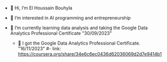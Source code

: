 - 👋 Hi, I’m El Houssain Bouhyla
- 👀 I’m interested in AI programming and entrepreneurship
- 🌱 I’m currently learning data analysis and taking the Google Data Analytics Professional Certificate "30/09/2023"
  
  	- 👋 I got  the Google Data Analytics Professional Certificate. "16/11/2023"
  	#-         link: https://coursera.org/share/34e6c6ec0436d62036069d2d7e9414b1
  	  




